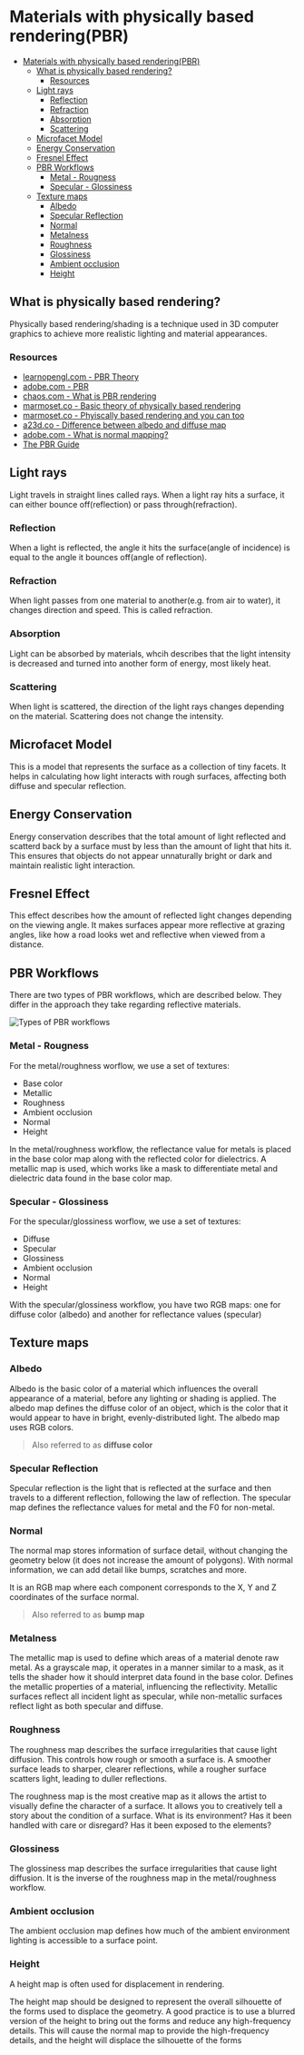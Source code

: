 # Materials with physically based rendering(PBR)

- [Materials with physically based rendering(PBR)](#materials-with-physically-based-renderingpbr)
  - [What is physically based rendering?](#what-is-physically-based-rendering)
    - [Resources](#resources)
  - [Light rays](#light-rays)
    - [Reflection](#reflection)
    - [Refraction](#refraction)
    - [Absorption](#absorption)
    - [Scattering](#scattering)
  - [Microfacet Model](#microfacet-model)
  - [Energy Conservation](#energy-conservation)
  - [Fresnel Effect](#fresnel-effect)
  - [PBR Workflows](#pbr-workflows)
    - [Metal - Rougness](#metal---rougness)
    - [Specular - Glossiness](#specular---glossiness)
  - [Texture maps](#texture-maps)
    - [Albedo](#albedo)
    - [Specular Reflection](#specular-reflection)
    - [Normal](#normal)
    - [Metalness](#metalness)
    - [Roughness](#roughness)
    - [Glossiness](#glossiness)
    - [Ambient occlusion](#ambient-occlusion)
    - [Height](#height)

## What is physically based rendering?

Physically based rendering/shading is a technique used in 3D computer graphics to achieve more realistic lighting and material appearances.

### Resources
- [learnopengl.com - PBR Theory](https://learnopengl.com/PBR/Theory)
- [adobe.com - PBR](https://www.adobe.com/products/substance3d/discover/pbr.html)
- [chaos.com - What is PBR rendering](https://www.chaos.com/blog/what-is-pbr-physically-based-rendering-a-complete-guide)
- [marmoset.co - Basic theory of physically based rendering](https://marmoset.co/posts/basic-theory-of-physically-based-rendering/)
- [marmoset.co - Phyiscally based rendering and you can too](https://marmoset.co/posts/physically-based-rendering-and-you-can-too/)
- [a23d.co - Difference between albedo and diffuse map](https://www.a23d.co/blog/difference-between-albedo-and-diffuse-map)
- [adobe.com - What is normal mapping?](https://www.adobe.com/products/substance3d/discover/normal-mapping.html)
- [The PBR Guide](the-pbr-guide.pdf)

## Light rays

Light travels in straight lines called rays. When a light ray hits a surface, it can either bounce off(reflection) or pass through(refraction).

### Reflection

When a light is reflected, the angle it hits the surface(angle of incidence) is equal to the angle it bounces off(angle of reflection).

### Refraction

When light passes from one material to another(e.g. from air to water), it changes direction and speed. This is called refraction.

### Absorption

Light can be absorbed by materials, whcih describes that the light intensity is decreased and turned into another form of energy, most likely heat.

### Scattering

When light is scattered, the direction of the light rays changes depending on the material. Scattering does not change the intensity.

## Microfacet Model
This is a model that represents the surface as a collection of tiny facets.
It helps in calculating how light interacts with rough surfaces, affecting both diffuse and specular reflection.

## Energy Conservation
Energy conservation describes that the total amount of light reflected and scatterd back by a surface must by less than the amount of light that hits it.
This ensures that objects do not appear unnaturally bright or dark and maintain realistic light interaction.

## Fresnel Effect
This effect describes how the amount of reflected light changes depending on the viewing angle. It makes surfaces appear more reflective at grazing angles, like how a road looks wet and reflective when viewed from a distance.

## PBR Workflows
There are two types of PBR workflows, which are described below. They differ in the approach they take regarding reflective materials.

![Types of PBR workflows](./the-pbr-guide-part-2-workflows.png)

### Metal - Rougness
For the metal/roughness worflow, we use a set of textures:
- Base color
- Metallic
- Roughness
- Ambient occlusion
- Normal
- Height

In the metal/roughness workflow, the reflectance value for metals is placed in the base color map along with the reflected color for dielectrics. A metallic map is used, which works like a mask to differentiate metal and dielectric data found in the base color map.

### Specular - Glossiness
For the specular/glossiness worflow, we use a set of textures:
- Diffuse
- Specular
- Glossiness
- Ambient occlusion
- Normal
- Height

With the specular/glossiness workflow, you have two RGB maps: one for diffuse color (albedo) and another for reflectance values (specular)

## Texture maps

### Albedo
Albedo is the basic color of a material which influences the overall appearance of a material, before any lighting or shading is applied. The albedo map defines the diffuse color of an object, which is the color that it would appear to have in bright, evenly-distributed light. The albedo map uses RGB colors.

> Also referred to as **diffuse color**

### Specular Reflection
Specular reflection is the light that is reflected at the surface and then travels to a different reflection, following the law of reflection.
The specular map defines the reflectance values for metal and the F0 for non-metal.

### Normal

The normal map stores information of surface detail, without changing the geometry below (it does not increase the amount of polygons). With normal information, we can add detail like bumps, scratches and more.

It is an RGB map where each component corresponds to the X, Y and Z coordinates of the surface normal.

> Also referred to as **bump map**

### Metalness
The metallic map is used to define which areas of a material denote raw metal. As a grayscale map, it operates in a manner similar to a mask, as it tells the shader how it should interpret data found in the base color.
Defines the metallic properties of a material, influencing the reflectivity.
Metallic surfaces reflect all incident light as specular, while non-metallic surfaces reflect light as both specular and diffuse.

### Roughness
The roughness map describes the surface irregularities that cause light diffusion. This controls how rough or smooth a surface is. A smoother surface leads to sharper, clearer reflections, while a rougher surface scatters light, leading to duller reflections.

The roughness map is the most creative map as it allows the artist to visually define the character of a surface. It allows you to creatively tell a story about the condition of a surface. What is its environment? Has it been handled with care or disregard? Has it been exposed to the elements?

### Glossiness

The glossiness map describes the surface irregularities that cause light diffusion. It is the inverse of the roughness map in the metal/roughness workflow.

### Ambient occlusion

The ambient occlusion map defines how much of the ambient environment lighting is accessible to a surface point.

### Height
A height map is often used for displacement in rendering.

The height map should be designed to represent the overall silhouette of the forms used to displace the geometry. A good practice is to use a blurred version of the height to bring out the forms and reduce any high-frequency details. This will cause the normal map to provide the high-frequency details, and the height will displace the silhouette of the forms